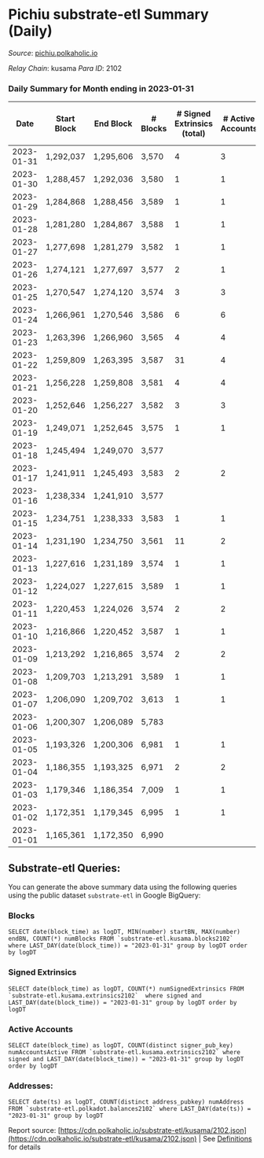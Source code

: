 # Pichiu substrate-etl Summary (Daily)

_Source_: [pichiu.polkaholic.io](https://pichiu.polkaholic.io)

*Relay Chain*: kusama
*Para ID*: 2102



### Daily Summary for Month ending in 2023-01-31


| Date | Start Block | End Block | # Blocks | # Signed Extrinsics (total) | # Active Accounts | # Passive | # New | # Addresses with Balances | # Events | # Transfers | # XCM Transfers In | # XCM Transfers Out |
| ---- | ----------- | --------- | -------- | --------------------------- | ----------------- | --------- | ----- | ------------------------- | -------- | ----------- | ------------------ | ------------------- |
| 2023-01-31 | 1,292,037 | 1,295,606 | 3,570  | 4 | 3 |  |  | 1,148 | 7,158 |   |   |   |
| 2023-01-30 | 1,288,457 | 1,292,036 | 3,580  | 1 | 1 |  |  | 1,148 | 7,166 |   |   |   |
| 2023-01-29 | 1,284,868 | 1,288,456 | 3,589  | 1 | 1 |  |  | 1,148 | 7,183 |   |   |   |
| 2023-01-28 | 1,281,280 | 1,284,867 | 3,588  | 1 | 1 |  |  | 1,148 | 7,182 |   |   |   |
| 2023-01-27 | 1,277,698 | 1,281,279 | 3,582  | 1 | 1 |  |  | 1,148 | 7,170 |   |   |   |
| 2023-01-26 | 1,274,121 | 1,277,697 | 3,577  | 2 | 1 | 1 |  | 1,148 | 7,164 | 2  |   |   |
| 2023-01-25 | 1,270,547 | 1,274,120 | 3,574  | 3 | 3 | 1 |  | 1,148 | 7,164 | 1  |   |   |
| 2023-01-24 | 1,266,961 | 1,270,546 | 3,586  | 6 | 6 | 1 |  | 1,148 | 7,198 | 1  |   |   |
| 2023-01-23 | 1,263,396 | 1,266,960 | 3,565  | 4 | 4 |  |  | 1,148 | 7,148 |   |   |   |
| 2023-01-22 | 1,259,809 | 1,263,395 | 3,587  | 31 | 4 | 510 | 24 | 1,148 | 8,394 | 523  |   |   |
| 2023-01-21 | 1,256,228 | 1,259,808 | 3,581  | 4 | 4 | 1 |  | 1,124 | 7,182 | 1  |   |   |
| 2023-01-20 | 1,252,646 | 1,256,227 | 3,582  | 3 | 3 |  |  | 1,124 | 7,178 |   |   |   |
| 2023-01-19 | 1,249,071 | 1,252,645 | 3,575  | 1 | 1 |  |  | 1,124 | 7,156 |   |   |   |
| 2023-01-18 | 1,245,494 | 1,249,070 | 3,577  |  |  |  |  | 1,124 | 7,156 |   |   |   |
| 2023-01-17 | 1,241,911 | 1,245,493 | 3,583  | 2 | 2 |  |  | 1,124 | 7,176 |   |   |   |
| 2023-01-16 | 1,238,334 | 1,241,910 | 3,577  |  |  |  |  | 1,124 | 7,156 |   |   |   |
| 2023-01-15 | 1,234,751 | 1,238,333 | 3,583  | 1 | 1 | 1 |  | 1,124 | 7,174 | 1  |   |   |
| 2023-01-14 | 1,231,190 | 1,234,750 | 3,561  | 11 | 2 |  |  | 1,124 | 7,159 |   |   |   |
| 2023-01-13 | 1,227,616 | 1,231,189 | 3,574  | 1 | 1 |  |  | 1,124 | 7,153 |   |   |   |
| 2023-01-12 | 1,224,027 | 1,227,615 | 3,589  | 1 | 1 |  |  | 1,124 | 7,184 |   |   |   |
| 2023-01-11 | 1,220,453 | 1,224,026 | 3,574  | 2 | 2 |  |  | 1,124 | 7,158 |   |   |   |
| 2023-01-10 | 1,216,866 | 1,220,452 | 3,587  | 1 | 1 |  |  | 1,124 | 7,180 |   |   |   |
| 2023-01-09 | 1,213,292 | 1,216,865 | 3,574  | 2 | 2 |  |  | 1,124 | 7,158 |   |   |   |
| 2023-01-08 | 1,209,703 | 1,213,291 | 3,589  | 1 | 1 |  |  | 1,124 | 7,184 |   |   |   |
| 2023-01-07 | 1,206,090 | 1,209,702 | 3,613  | 1 | 1 |  |  | 1,124 | 7,234 |   |   |   |
| 2023-01-06 | 1,200,307 | 1,206,089 | 5,783  |  |  |  |  | 1,124 | 11,570 |   |   |   |
| 2023-01-05 | 1,193,326 | 1,200,306 | 6,981  | 1 | 1 |  |  | 1,124 | 13,970 |   |   |   |
| 2023-01-04 | 1,186,355 | 1,193,325 | 6,971  | 2 | 2 |  |  | 1,124 | 13,953 |   |   |   |
| 2023-01-03 | 1,179,346 | 1,186,354 | 7,009  | 1 | 1 |  |  | 1,124 | 14,026 |   |   |   |
| 2023-01-02 | 1,172,351 | 1,179,345 | 6,995  | 1 | 1 |  |  | 1,124 | 13,998 |   |   |   |
| 2023-01-01 | 1,165,361 | 1,172,350 | 6,990  |  |  |  |  | 1,124 | 13,987 |   | 1  |   |

## Substrate-etl Queries:
You can generate the above summary data using the following queries using the public dataset `substrate-etl` in Google BigQuery:


### Blocks
```
SELECT date(block_time) as logDT, MIN(number) startBN, MAX(number) endBN, COUNT(*) numBlocks FROM `substrate-etl.kusama.blocks2102`  where LAST_DAY(date(block_time)) = "2023-01-31" group by logDT order by logDT
```


### Signed Extrinsics
```
SELECT date(block_time) as logDT, COUNT(*) numSignedExtrinsics FROM `substrate-etl.kusama.extrinsics2102`  where signed and LAST_DAY(date(block_time)) = "2023-01-31" group by logDT order by logDT
```


### Active Accounts
```
SELECT date(block_time) as logDT, COUNT(distinct signer_pub_key) numAccountsActive FROM `substrate-etl.kusama.extrinsics2102` where signed and LAST_DAY(date(block_time)) = "2023-01-31" group by logDT order by logDT
```


### Addresses:
```
SELECT date(ts) as logDT, COUNT(distinct address_pubkey) numAddress FROM `substrate-etl.polkadot.balances2102` where LAST_DAY(date(ts)) = "2023-01-31" group by logDT
```



Report source: [https://cdn.polkaholic.io/substrate-etl/kusama/2102.json](https://cdn.polkaholic.io/substrate-etl/kusama/2102.json) | See [Definitions](/DEFINITIONS.md) for details
